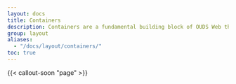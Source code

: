 ```yaml
---
layout: docs
title: Containers
description: Containers are a fundamental building block of OUDS Web that contain, pad, and align your content within a given device or viewport.
group: layout
aliases:
  - "/docs/layout/containers/"
toc: true
---
```


{{< callout-soon "page" >}}
